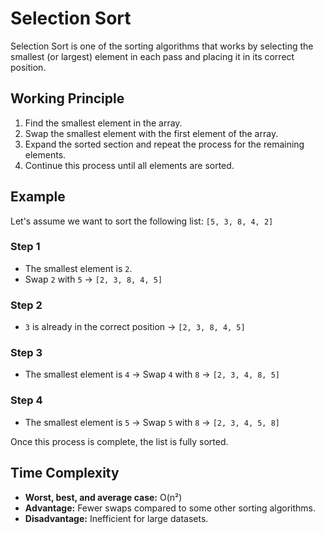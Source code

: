 # Selection Sort

Selection Sort is one of the sorting algorithms that works by selecting the smallest (or largest) element in each pass and placing it in its correct position.

## Working Principle

1. Find the smallest element in the array.
2. Swap the smallest element with the first element of the array.
3. Expand the sorted section and repeat the process for the remaining elements.
4. Continue this process until all elements are sorted.

## Example

Let's assume we want to sort the following list: `[5, 3, 8, 4, 2]`

### Step 1

- The smallest element is `2`.
- Swap `2` with `5` → `[2, 3, 8, 4, 5]`

### Step 2

- `3` is already in the correct position → `[2, 3, 8, 4, 5]`

### Step 3

- The smallest element is `4` → Swap `4` with `8` → `[2, 3, 4, 8, 5]`

### Step 4

- The smallest element is `5` → Swap `5` with `8` → `[2, 3, 4, 5, 8]`

Once this process is complete, the list is fully sorted.

## Time Complexity

- **Worst, best, and average case:** O(n²)
- **Advantage:** Fewer swaps compared to some other sorting algorithms.
- **Disadvantage:** Inefficient for large datasets.
